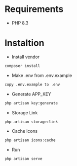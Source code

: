 # Requirements
- PHP 8.3

# Instaltion

- Install vendor
```bash
composer install
```

- Make .env from .env.example
```bash
copy .env.example to .env
```

- Generate APP_KEY
```bash
php artisan key:generate
```

- Storage Link
```bash
php artisan storage:link
```

- Cache Icons
```bash
php artisan icons:cache
```

- Run
```bash
php artisan serve
```

